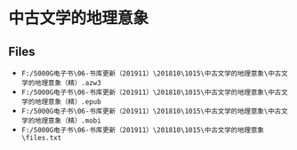 # 中古文学的地理意象

## Files

- `F:/5000G电子书\06-书库更新（201911）\201810\1015\中古文学的地理意象\中古文学的地理意象（精）.azw3`
- `F:/5000G电子书\06-书库更新（201911）\201810\1015\中古文学的地理意象\中古文学的地理意象（精）.epub`
- `F:/5000G电子书\06-书库更新（201911）\201810\1015\中古文学的地理意象\中古文学的地理意象（精）.mobi`
- `F:/5000G电子书\06-书库更新（201911）\201810\1015\中古文学的地理意象\files.txt`
